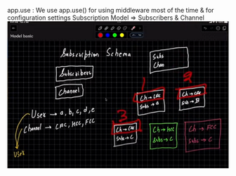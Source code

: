 app.use : We use app.use() for using middleware most of the time & for configuration settings
Subscription Model => Subscribers & Channel
![Subscription Model](image.png)